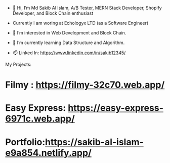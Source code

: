 - 👋 Hi, I’m Md Sakib Al Islam, A/B Tester, MERN Stack Developer, Shopify Developer, and Block Chain enthusiast 

- Currently I am woring at Echologyx LTD (as a Software Engineer)

- 👀 I’m interested in Web Development and Block Chain.

- 🌱 I’m currently learning Data Structure and Algorithm.

- 📫 Linked In: https://www.linkedin.com/in/sakib12345/

My Projects:

# Filmy : https://filmy-32c70.web.app/

# Easy Express: https://easy-express-6971c.web.app/

# Portfolio:https://sakib-al-islam-e9a854.netlify.app/

